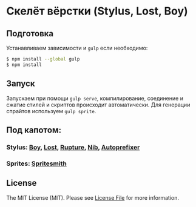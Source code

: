 # Скелёт вёрстки (Stylus, Lost, Boy)

## Подготовка
Устанавливаем зависимости и `gulp` если необходимо:

```sh
$ npm install --global gulp
$ npm install
```

## Запуск
Запускаем при помощи `gulp serve`, компилирование, соединение и сжатие стилей и скриптов происходит автоматически. Для генерации спрайтов используем `gulp sprite`.

## Под капотом:
### Stylus: [Boy](https://github.com/corysimmons/boy), [Lost](https://github.com/corysimmons/lost), [Rupture](https://github.com/jenius/rupture), [Nib](https://github.com/tj/nib), [Autoprefixer](https://github.com/postcss/autoprefixer)
### Sprites: [Spritesmith](https://github.com/twolfson/gulp.spritesmith)

## License

The MIT License (MIT). Please see [License File](LICENSE.md) for more information.